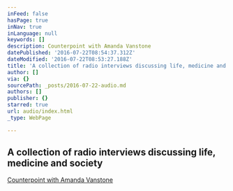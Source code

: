 ```yaml
---
inFeed: false
hasPage: true
inNav: true
inLanguage: null
keywords: []
description: Counterpoint with Amanda Vanstone
datePublished: '2016-07-22T08:54:37.312Z'
dateModified: '2016-07-22T08:53:27.188Z'
title: 'A collection of radio interviews discussing life, medicine and society'
author: []
via: {}
sourcePath: _posts/2016-07-22-audio.md
authors: []
publisher: {}
starred: true
url: audio/index.html
_type: WebPage

---
```

## A collection of radio interviews discussing life, medicine and society

[Counterpoint with Amanda Vanstone][0]

[0]: https://drive.google.com/file/d/0BxOSd6jlyjxzNnVMRkhIeFRsTDA/view?usp=sharing